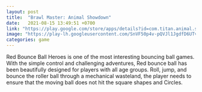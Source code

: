 ```yaml
---
layout: post
title:  "Brawl Master: Animal Showdown"
date:   2021-08-15 13:49:51 +0700
link: "https://play.google.com/store/apps/details?id=com.titan.animal.showdown"
image: "https://play-lh.googleusercontent.com/SnVF50p4v-pQVJl1JgdfD6UTvlISJrL8PBqVl3JwLk3SUpW7f7siXTPXgUrBKPY34Gs=w5120-h2880-rw"
categories: game
---
```


Red Bounce Ball Heroes is one of the most interesting bouncing ball games. With the simple control and challenging adventures, Red bounce ball has been beautifully designed for players with all age groups.
Roll, jump, and bounce the roller ball through a mechanical wasteland, the player needs to ensure that the moving ball does not hit the square
shapes and Circles.
